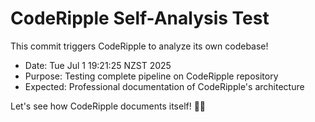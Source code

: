 # CodeRipple Self-Analysis Test

This commit triggers CodeRipple to analyze its own codebase!

- Date: Tue Jul  1 19:21:25 NZST 2025
- Purpose: Testing complete pipeline on CodeRipple repository
- Expected: Professional documentation of CodeRipple's architecture

Let's see how CodeRipple documents itself! 🤖📖


